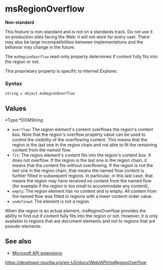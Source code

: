 # msRegionOverflow

**Non-standard**

This feature is non-standard and is not on a standards track. Do not use it on production sites facing the Web: it will not work for every user. There may also be large incompatibilities between implementations and the behavior may change in the future.

The `msRegionOverflow` read-only property determines if content fully fits into the region or not.

This proprietary property is specific to Internet Explorer.

### Syntax

    string = object.msRegionOverflow

## Values

*Type:*DOMString

- `overflow`: The region element's content overflows the region's content box. Note that the region's overflow property value can be used to control the visibility of the overflowing content. This means that the region is the last one in the region chain and not able to fit the remaining content from the named flow.
- `fit`: The region element's content fits into the region's content box. It does not overflow. If the region is the last one in the region chain, it means that the content fits without overflowing. If the region is not the last one in the region chain, that means the named flow content is further fitted in subsequent regions. In particular, in this last case, that means the region may have received no content from the named flow (for example if the region is too small to accommodate any content).
- `empty`: The region element has no content and is empty. All content from the named flow was fitted in regions with a lower content-order value.
- `undefined`: The element is not a region.

When the region is an actual element, msRegionOverflow provides the ability to find out if content fully fits into the region or not. However, it is only available to regions that are document elements and not to regions that are pseudo-elements.

## See also

- [Microsoft API extensions](microsoft_extensions)

<a href="https://developer.mozilla.org/en-US/docs/Web/API/msRegionOverflow" class="_attribution-link">https://developer.mozilla.org/en-US/docs/Web/API/msRegionOverflow</a>
